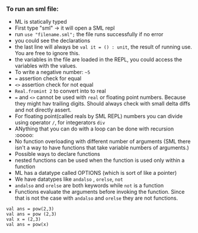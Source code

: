 ### To run an sml file:
- ML is statically typed
- First type "sml" -> it will open a SML repl
- run `use "filename.sml";` the file runs successfully if no error
- you could see the declarations
- the last line will always be `val it = () : unit`, the result of running use. You are free to ignore this.
- the variables in the file are loaded in the REPL, you could access the variables with the values.
- To write a negative number: `~5`
- `=` assertion check for equal
- `<>` assertion check for not equal
- `Real.fromint 2` to convert into to real
- `=` and `<>` cannot be used with `real` or floating point numbers. Because they might hav trailing digits. Should always check with small delta diffs and not directly assert.
- For floating point(called reals by SML REPL) numbers you can divide using operator `/`, for integerators `div`
- ANything that you can do with a loop can be done with recursion :ooooo:
- No function overloading with different number of arguments (SML there isn't a way to have functions that take variable numbers of arguments.)
- Possible ways to declare functions
- nested functions can be used when the function is used only within a function
- ML has a datatype called OPTIONS (which is sort of like a pointer)
- We have datatypes like `andalso` , `orelse`, `not`
- `andalso` and `orelse` are both keywords while `not` is a function
- Functions evaluate the arguments before invoking the function. Since that is not the case with `andalso` and `orelse` they are not functions.

```
val ans = pow(2,3)
val ans = pow (2,3)
val x = (2,3)
val ans = pow(x)
```